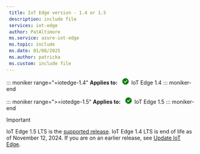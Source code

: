 ```yaml
---
 title: IoT Edge version - 1.4 or 1.5
 description: include file
 services: iot-edge
 author: PatAltimore
 ms.service: azure-iot-edge
 ms.topic: include
 ms.date: 01/08/2025
 ms.author: patricka
 ms.custom: include file
---
```


::: moniker range="=iotedge-1.4"
**Applies to:** ![IoT Edge 1.4 checkmark](./media/iot-edge-version/yes-icon.png) IoT Edge 1.4
::: moniker-end

::: moniker range=">=iotedge-1.5"
**Applies to:** ![IoT Edge 1.5 checkmark](./media/iot-edge-version/yes-icon.png) IoT Edge 1.5
::: moniker-end

> [!IMPORTANT]
IoT Edge 1.5 LTS is the [supported release](../support.md#releases). IoT Edge 1.4 LTS is end of life as of November 12, 2024. If you are on an earlier release, see [Update IoT Edge](../how-to-update-iot-edge.md).